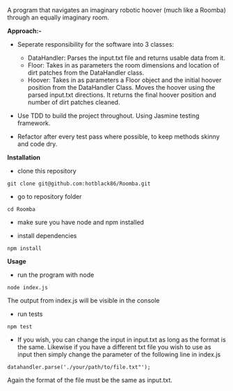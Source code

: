 
A program that navigates an imaginary robotic hoover (much like a Roomba) through an equally imaginary room.

**Approach:-**

- Seperate responsibility for the software into 3 classes:
  - DataHandler:
    Parses the input.txt file and returns usable data from it.
  - Floor:
    Takes in as parameters the room dimensions and location of dirt patches from the DataHandler class.
  - Hoover:
    Takes in as parameters a Floor object and the initial hoover position from the DataHandler Class.
    Moves the hoover using the parsed input.txt directions.
    It returns the final hoover position and number of dirt patches cleaned.

- Use TDD to build the project throughout. Using Jasmine testing framework.

- Refactor after every test pass where possible, to keep methods skinny and code dry.


**Installation**
- clone this repository
```
git clone git@github.com:hotblack86/Roomba.git
```

- go to repository folder
```
cd Roomba
```

- make sure you have node and npm installed

- install dependencies
```
npm install
```


**Usage**
- run the program with node
```
node index.js
```
The output from index.js will be visible in the console


- run tests
```
npm test
```

- If you wish, you can change the input in input.txt as long as the format is the same. Likewise if you have a different txt file you wish to use as input then simply change the parameter of the following line in index.js
```
datahandler.parse('./your/path/to/file.txt"');
```
Again the format of the file must be the same as input.txt.
